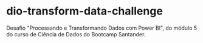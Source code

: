 # dio-transform-data-challenge
Desafio "Processando e Transformando Dados com Power BI", do módulo 5 do curso de Ciência de Dados do Bootcamp Santander.
